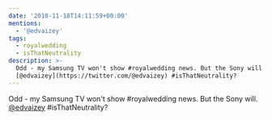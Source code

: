 ```yaml
---
date: '2010-11-18T14:11:59+00:00'
mentions:
  - '@edvaizey'
tags:
  - royalwedding
  - isThatNeutrality
description: >-
  Odd - my Samsung TV won't show #royalwedding news. But the Sony will.
  [@edvaizey](https://twitter.com/@edvaizey) #isThatNeutrality?
---
```

Odd - my Samsung TV won't show #royalwedding news. But the Sony will. [@edvaizey](https://twitter.com/@edvaizey) #isThatNeutrality?
